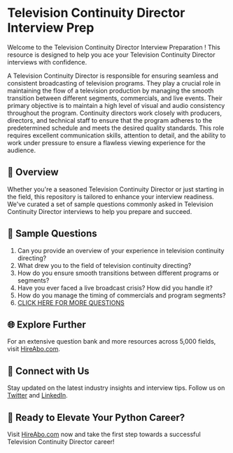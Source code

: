 # Television Continuity Director Interview Prep

Welcome to the Television Continuity Director Interview Preparation ! This resource is designed to help you ace your Television Continuity Director interviews with confidence.

A Television Continuity Director is responsible for ensuring seamless and consistent broadcasting of television programs. They play a crucial role in maintaining the flow of a television production by managing the smooth transition between different segments, commercials, and live events. Their primary objective is to maintain a high level of visual and audio consistency throughout the program. Continuity directors work closely with producers, directors, and technical staff to ensure that the program adheres to the predetermined schedule and meets the desired quality standards. This role requires excellent communication skills, attention to detail, and the ability to work under pressure to ensure a flawless viewing experience for the audience.

## 🚀 Overview

Whether you're a seasoned Television Continuity Director or just starting in the field, this repository is tailored to enhance your interview readiness. We've curated a set of sample questions commonly asked in Television Continuity Director interviews to help you prepare and succeed.

## 📝 Sample Questions

1. Can you provide an overview of your experience in television continuity directing?
2. What drew you to the field of television continuity directing?
3. How do you ensure smooth transitions between different programs or segments?
4. Have you ever faced a live broadcast crisis? How did you handle it?
5. How do you manage the timing of commercials and program segments?
6. [CLICK HERE FOR MORE QUESTIONS](https://hireabo.com/job/8_2_51/Television%20Continuity%20Director)

## 🌐 Explore Further

For an extensive question bank and more resources across 5,000 fields, visit [HireAbo.com](https://www.hireabo.com).

## 📱 Connect with Us

Stay updated on the latest industry insights and interview tips. Follow us on [Twitter](https://twitter.com/hireabo) and [LinkedIn](https://www.linkedin.com/in/hire-abo-3609972a8/).

## 🚀 Ready to Elevate Your Python Career?

Visit [HireAbo.com](https://www.hireabo.com) now and take the first step towards a successful Television Continuity Director career!
